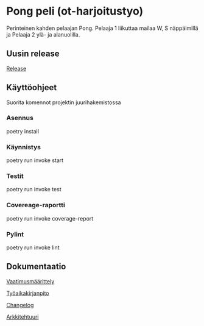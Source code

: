 # Pong peli (ot-harjoitustyo)

Perinteinen kahden pelaajan Pong. Pelaaja 1 liikuttaa mailaa W, S näppäimillä ja Pelaaja 2 ylä- ja alanuolilla.

## Uusin release

[Release](https://github.com/katajak/ot-harjoitustyo/releases/tag/viikko5)

## Käyttöohjeet

Suorita komennot projektin juurihakemistossa

### Asennus

poetry install

### Käynnistys

poetry run invoke start

### Testit

poetry run invoke test

### Covereage-raportti

poetry run invoke coverage-report

### Pylint

poetry run invoke lint

## Dokumentaatio

[Vaatimusmäärittely](https://github.com/katajak/ot-harjoitustyo/blob/master/dokumentaatio/vaatimusmaarittely.md)

[Työaikakirjanpito](https://github.com/katajak/ot-harjoitustyo/blob/master/dokumentaatio/tyoaikakirjanpito.md)

[Changelog](https://github.com/katajak/ot-harjoitustyo/blob/master/dokumentaatio/changelog.md)

[Arkkitehtuuri](https://github.com/katajak/ot-harjoitustyo/blob/master/dokumentaatio/arkkitehtuuri.md)
